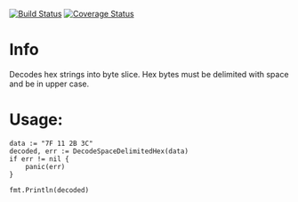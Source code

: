 [![Build Status](https://travis-ci.org/kaxap/hex2bytes.svg?branch=master)](https://travis-ci.org/kaxap/hex2bytes)
[![Coverage Status](https://coveralls.io/repos/github/kaxap/hex2bytes/badge.svg?branch=master)](https://coveralls.io/github/kaxap/bytes2hex?branch=master)

# Info

Decodes hex strings into byte slice. Hex bytes must be delimited with space and be in upper case.

# Usage:

```golang
data := "7F 11 2B 3C"
decoded, err := DecodeSpaceDelimitedHex(data)
if err != nil {
    panic(err)
}

fmt.Println(decoded)
```
